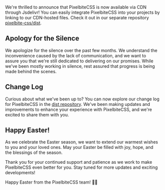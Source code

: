 We're thrilled to announce that PixelbiteCSS is now available via CDN through Jsdelivr! You can easily integrate PixelbiteCSS into your projects by linking to our CDN-hosted files. Check it out in our separate repository [pixelbite-css/dist](https://github.com/pixelbite-css/dist).

## Apology for the Silence

We apologize for the silence over the past few months. We understand the inconvenience caused by the lack of communication, and we want to assure you that we're still dedicated to delivering on our promises. While we've been mostly working in silence, rest assured that progress is being made behind the scenes.

## Change Log

Curious about what we've been up to? You can now explore our change log for PixelbiteCSS in the [dist repository](https://github.com/pixelbite-css/dist/changelog). We've been making updates and improvements to enhance your experience with PixelbiteCSS, and we're excited to share them with you.

## Happy Easter!

As we celebrate the Easter season, we want to extend our warmest wishes to you and your loved ones. May your Easter be filled with joy, hope, and the blessings of the season.

Thank you for your continued support and patience as we work to make PixelbiteCSS even better for you. Stay tuned for more updates and exciting developments!

Happy Easter from the PixelbiteCSS team! 🐰🌷
